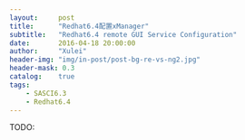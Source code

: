 ```yaml
---
layout:     post
title:      "Redhat6.4配置xManager"
subtitle:   "Redhat6.4 remote GUI Service Configuration"
date:       2016-04-18 20:00:00
author:     "Xulei"
header-img: "img/in-post/post-bg-re-vs-ng2.jpg"
header-mask: 0.3
catalog:    true
tags:
    - SASCI6.3
    - Redhat6.4
---
```

TODO: